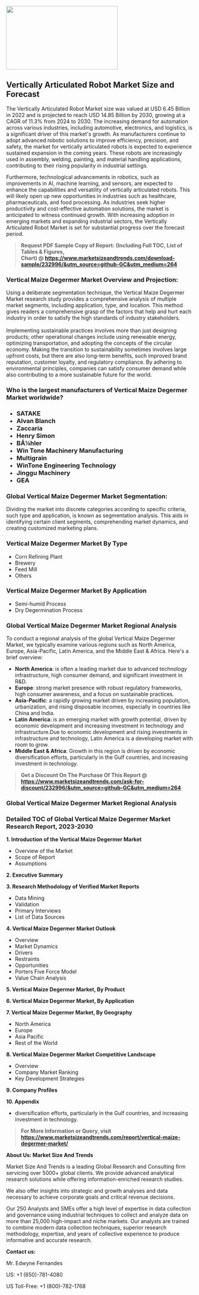 <p><img class="alignnone size-medium wp-image-20088" src="https://ffe5etoiles.com/wp-content/uploads/2024/12/MST1-300x171.png" alt="" width="300" height="171" /></p><h2>Vertically Articulated Robot Market Size and Forecast</h2><p>The Vertically Articulated Robot Market size was valued at USD 6.45 Billion in 2022 and is projected to reach USD 14.85 Billion by 2030, growing at a CAGR of 11.3% from 2024 to 2030. The increasing demand for automation across various industries, including automotive, electronics, and logistics, is a significant driver of this market's growth. As manufacturers continue to adopt advanced robotic solutions to improve efficiency, precision, and safety, the market for vertically articulated robots is expected to experience sustained expansion in the coming years. These robots are increasingly used in assembly, welding, painting, and material handling applications, contributing to their rising popularity in industrial settings.</p><p>Furthermore, technological advancements in robotics, such as improvements in AI, machine learning, and sensors, are expected to enhance the capabilities and versatility of vertically articulated robots. This will likely open up new opportunities in industries such as healthcare, pharmaceuticals, and food processing. As industries seek higher productivity and cost-effective automation solutions, the market is anticipated to witness continued growth. With increasing adoption in emerging markets and expanding industrial sectors, the Vertically Articulated Robot Market is set for substantial progress over the forecast period.</p></p><blockquote id="" class=""><strong>Request PDF Sample Copy of Report: (Including Full TOC, List of Tables &amp; Figures, Chart)&nbsp;@&nbsp;<strong><a href="https://www.marketsizeandtrends.com/download-sample/232996/&utm_source=github-GC&utm_medium=264" target="_blank">https://www.marketsizeandtrends.com/download-sample/232996/&utm_source=github-GC&utm_medium=264</a></strong></strong></blockquote><h3 id="" class="">Vertical Maize Degermer Market&nbsp;Overview and Projection:</h3><p id="" class="">Using a deliberate segmentation technique, the Vertical Maize Degermer Market research study provides a comprehensive analysis of multiple market segments, including application, type, and location. This method gives readers a comprehensive grasp of the factors that help and hurt each industry in order to satisfy the high standards of industry stakeholders. <br /> <br />Implementing sustainable practices involves more than just designing products; other operational changes include using renewable energy, optimizing transportation, and adopting the concepts of the circular economy. Making the transition to sustainability sometimes involves large upfront costs, but there are also long-term benefits, such improved brand reputation, customer loyalty, and regulatory compliance. By adhering to environmental principles, companies can satisfy consumer demand while also contributing to a more sustainable future for the world.</p><h3 id="" class="">Who is the largest manufacturers of&nbsp;Vertical Maize Degermer Market worldwide?</h3><h3 class=""><p><ul><li>SATAKE </li><li> Alvan Blanch </li><li> Zaccaria </li><li> Henry Simon </li><li> BÃ¼hler </li><li> Win Tone Machinery Manufacturing </li><li> Multigrain </li><li> WinTone Engineering Technology </li><li> Jinggu Machinery </li><li> GEA</li></ul></p></h3><h3 id="" class="">Global&nbsp;Vertical Maize Degermer Market Segmentation:</h3><p id="" class="">Dividing the market into discrete categories according to specific criteria, such type and application, is known as segmentation analysis. This aids in identifying certain client segments, comprehending market dynamics, and creating customized marketing plans.</p><h3 id="" class="">Vertical Maize Degermer Market&nbsp;By Type</h3><p><p><ul><li>Corn Refining Plant</li><li> Brewery</li><li> Feed Mill</li><li> Others</p></li></ul></p></p><h3 id="" class="">Vertical Maize Degermer Market&nbsp;By Application</h3><p class=""><p><ul><li>Semi-humid Process</li><li> Dry Degermination Process</li></ul></p></p><h3 id="" class="">Global Vertical Maize Degermer Market Regional Analysis</h3><p id="" class="">To conduct a regional analysis of the global Vertical Maize Degermer Market, we typically examine various regions such as North America, Europe, Asia-Pacific, Latin America, and the Middle East &amp; Africa. Here's a brief overview:</p><ul><li><strong>North America</strong>: is often a leading market due to advanced technology infrastructure, high consumer demand, and significant investment in R&amp;D.</li><li><strong>Europe</strong>: strong market presence with robust regulatory frameworks, high consumer awareness, and a focus on sustainable practices.</li><li><strong>Asia-Pacific</strong>: a rapidly growing market driven by increasing population, urbanization, and rising disposable incomes, especially in countries like China and India.</li><li><strong>Latin America</strong>: is an emerging market with growth potential, driven by economic development and increasing investment in technology and infrastructure.Due to economic development and rising investments in infrastructure and technology, Latin America is a developing market with room to grow.</li><li><strong>Middle East &amp; Africa</strong>: Growth in this region is driven by economic diversification efforts, particularly in the Gulf countries, and increasing investment in technology.</li></ul><blockquote id="" class=""><strong>Get a Discount On The Purchase Of This Report @ <strong><a href="https://www.marketsizeandtrends.com/ask-for-discount/232996/&utm_source=github-GC&utm_medium=264" target="_blank">https://www.marketsizeandtrends.com/ask-for-discount/232996/&utm_source=github-GC&utm_medium=264</a></strong></strong></blockquote><h3 id="" class="">Global Vertical Maize Degermer Market Regional Analysis</h3><h3 id="" class="">Detailed TOC of Global Vertical Maize Degermer Market Research Report, 2023-2030</h3><p id="" class=""><strong>1. Introduction of the Vertical Maize Degermer Market</strong></p><ul><li>Overview of the Market</li><li>Scope of Report</li><li>Assumptions</li></ul><p id="" class=""><strong>2. Executive Summary</strong></p><p id="" class=""><strong>3. Research Methodology of Verified Market Reports</strong></p><ul><li>Data Mining</li><li>Validation</li><li>Primary Interviews</li><li>List of Data Sources</li></ul><p id="" class=""><strong>4. Vertical Maize Degermer Market Outlook</strong></p><ul><li>Overview</li><li>Market Dynamics</li><li>Drivers</li><li>Restraints</li><li>Opportunities</li><li>Porters Five Force Model</li><li>Value Chain Analysis</li></ul><p id="" class=""><strong>5. Vertical Maize Degermer Market, By Product</strong></p><p id="" class=""><strong>6. Vertical Maize Degermer Market, By Application</strong></p><p id="" class=""><strong>7. Vertical Maize Degermer Market, By Geography</strong></p><ul><li>North America</li><li>Europe</li><li>Asia Pacific</li><li>Rest of the World</li></ul><p id="" class=""><strong>8. Vertical Maize Degermer Market Competitive Landscape</strong></p><ul><li>Overview</li><li>Company Market Ranking</li><li>Key Development Strategies</li></ul><p id="" class=""><strong>9. Company Profiles</strong></p><p id="" class=""><strong>10. Appendix</strong></p><ul><li>diversification efforts, particularly in the Gulf countries, and increasing investment in technology.</li></ul><blockquote id="" class=""><strong>For More Information or Query, visit <strong><strong><a href="https://www.marketsizeandtrends.com/report/vertical-maize-degermer-market/" target="_blank">https://www.marketsizeandtrends.com/report/vertical-maize-degermer-market/</a></strong></strong></strong></blockquote><p id="" class=""><strong>About Us: Market Size And Trends</strong></p><p id="" class="">Market Size And Trends is a leading Global Research and Consulting firm servicing over 5000+ global clients. We provide advanced analytical research solutions while offering information-enriched research studies.</p><p id="" class="">We also offer insights into strategic and growth analyses and data necessary to achieve corporate goals and critical revenue decisions.</p><p id="" class="">Our 250 Analysts and SMEs offer a high level of expertise in data collection and governance using industrial techniques to collect and analyze data on more than 25,000 high-impact and niche markets. Our analysts are trained to combine modern data collection techniques, superior research methodology, expertise, and years of collective experience to produce informative and accurate research.</p><p id="" class=""><strong>Contact us:</strong></p><p id="" class="">Mr. Edwyne Fernandes</p><p id="" class="">US: +1 (650)-781-4080</p><p id="" class="">US Toll-Free: +1 (800)-782-1768</p>
